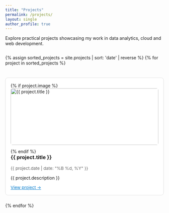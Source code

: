 ```yaml
---
title: "Projects"
permalink: /projects/
layout: single
author_profile: true
---
```


Explore practical projects showcasing my work in data analytics, cloud and web development.

<div class="entries-grid" style="display: grid; grid-template-columns: repeat(auto-fit, minmax(300px, 1fr)); gap: 1.5rem;">

{% assign sorted_projects = site.projects | sort: 'date' | reverse %}
{% for project in sorted_projects %}
  <div class="project-card" style="border: 1px solid #ddd; border-radius: 8px; padding: 1rem; background-color: #fff;">
    {% if project.image %}
      <img src="{{ project.image | relative_url }}" alt="{{ project.title }}" style="width: 100%; height: 180px; object-fit: cover; border-radius: 6px; margin-bottom: 0.75rem;" />
    {% endif %}
    <h3 style="margin-top: 0;">
      <a href="{{ project.link }}" target="_blank" style="text-decoration: none;">{{ project.title }}</a>
    </h3>
    <p style="font-size: 0.85rem; color: #666;">{{ project.date | date: "%B %d, %Y" }}</p>
    <p>{{ project.description }}</p>
    <a href="{{ project.link }}" target="_blank" style="font-size: 0.85rem; color: #007ACC;">View project →</a>
  </div>
{% endfor %}

</div>

